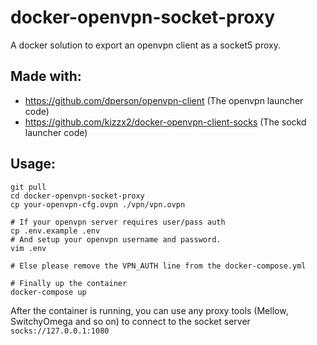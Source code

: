 # docker-openvpn-socket-proxy

A docker solution to export an openvpn client as a socket5 proxy.

## Made with:
- https://github.com/dperson/openvpn-client (The openvpn launcher code)
- https://github.com/kizzx2/docker-openvpn-client-socks (The sockd launcher code)

## Usage:
```
git pull
cd docker-openvpn-socket-proxy
cp your-openvpn-cfg.ovpn ./vpn/vpn.ovpn

# If your openvpn server requires user/pass auth
cp .env.example .env
# And setup your openvpn username and password.
vim .env

# Else please remove the VPN_AUTH line from the docker-compose.yml

# Finally up the container
docker-compose up
```

After the container is running, you can use any proxy tools (Mellow, SwitchyOmega and so on) to connect to the socket server `socks://127.0.0.1:1080`
